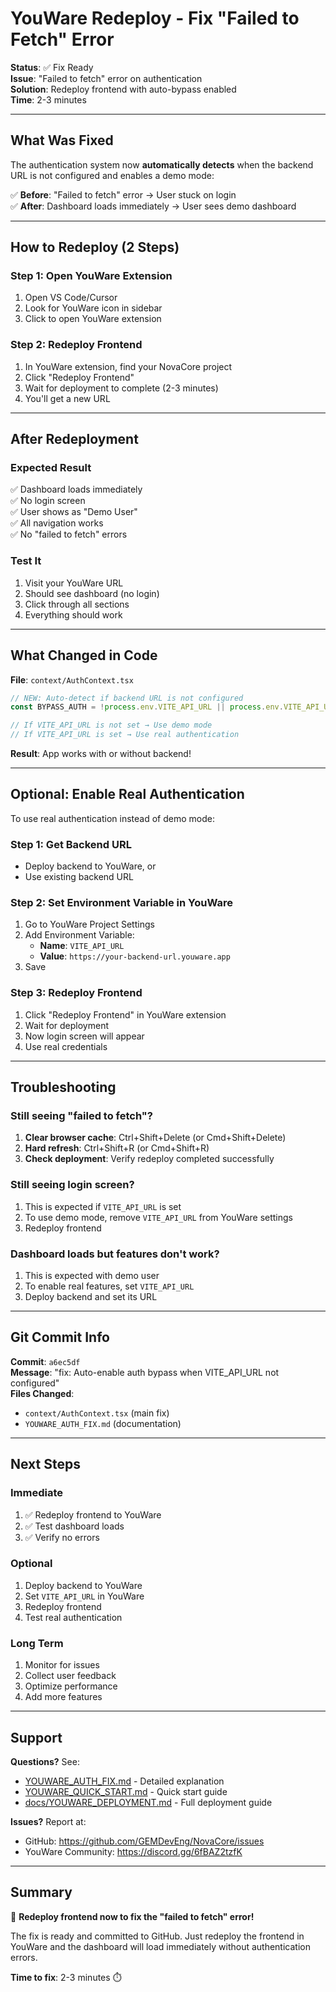 # YouWare Redeploy - Fix "Failed to Fetch" Error

**Status**: ✅ Fix Ready  
**Issue**: "Failed to fetch" error on authentication  
**Solution**: Redeploy frontend with auto-bypass enabled  
**Time**: 2-3 minutes

---

## What Was Fixed

The authentication system now **automatically detects** when the backend URL is not configured and enables a demo mode:

✅ **Before**: "Failed to fetch" error → User stuck on login  
✅ **After**: Dashboard loads immediately → User sees demo dashboard

---

## How to Redeploy (2 Steps)

### Step 1: Open YouWare Extension
1. Open VS Code/Cursor
2. Look for YouWare icon in sidebar
3. Click to open YouWare extension

### Step 2: Redeploy Frontend
1. In YouWare extension, find your NovaCore project
2. Click "Redeploy Frontend"
3. Wait for deployment to complete (2-3 minutes)
4. You'll get a new URL

---

## After Redeployment

### Expected Result
✅ Dashboard loads immediately  
✅ No login screen  
✅ User shows as "Demo User"  
✅ All navigation works  
✅ No "failed to fetch" errors  

### Test It
1. Visit your YouWare URL
2. Should see dashboard (no login)
3. Click through all sections
4. Everything should work

---

## What Changed in Code

**File**: `context/AuthContext.tsx`

```typescript
// NEW: Auto-detect if backend URL is not configured
const BYPASS_AUTH = !process.env.VITE_API_URL || process.env.VITE_API_URL === '';

// If VITE_API_URL is not set → Use demo mode
// If VITE_API_URL is set → Use real authentication
```

**Result**: App works with or without backend!

---

## Optional: Enable Real Authentication

To use real authentication instead of demo mode:

### Step 1: Get Backend URL
- Deploy backend to YouWare, or
- Use existing backend URL

### Step 2: Set Environment Variable in YouWare
1. Go to YouWare Project Settings
2. Add Environment Variable:
   - **Name**: `VITE_API_URL`
   - **Value**: `https://your-backend-url.youware.app`
3. Save

### Step 3: Redeploy Frontend
1. Click "Redeploy Frontend" in YouWare extension
2. Wait for deployment
3. Now login screen will appear
4. Use real credentials

---

## Troubleshooting

### Still seeing "failed to fetch"?
1. **Clear browser cache**: Ctrl+Shift+Delete (or Cmd+Shift+Delete)
2. **Hard refresh**: Ctrl+Shift+R (or Cmd+Shift+R)
3. **Check deployment**: Verify redeploy completed successfully

### Still seeing login screen?
1. This is expected if `VITE_API_URL` is set
2. To use demo mode, remove `VITE_API_URL` from YouWare settings
3. Redeploy frontend

### Dashboard loads but features don't work?
1. This is expected with demo user
2. To enable real features, set `VITE_API_URL`
3. Deploy backend and set its URL

---

## Git Commit Info

**Commit**: `a6ec5df`  
**Message**: "fix: Auto-enable auth bypass when VITE_API_URL not configured"  
**Files Changed**: 
- `context/AuthContext.tsx` (main fix)
- `YOUWARE_AUTH_FIX.md` (documentation)

---

## Next Steps

### Immediate
1. ✅ Redeploy frontend to YouWare
2. ✅ Test dashboard loads
3. ✅ Verify no errors

### Optional
1. Deploy backend to YouWare
2. Set `VITE_API_URL` in YouWare
3. Redeploy frontend
4. Test real authentication

### Long Term
1. Monitor for issues
2. Collect user feedback
3. Optimize performance
4. Add more features

---

## Support

**Questions?** See:
- [YOUWARE_AUTH_FIX.md](YOUWARE_AUTH_FIX.md) - Detailed explanation
- [YOUWARE_QUICK_START.md](YOUWARE_QUICK_START.md) - Quick start guide
- [docs/YOUWARE_DEPLOYMENT.md](docs/YOUWARE_DEPLOYMENT.md) - Full deployment guide

**Issues?** Report at:
- GitHub: https://github.com/GEMDevEng/NovaCore/issues
- YouWare Community: https://discord.gg/6fBAZ2tzfK

---

## Summary

🚀 **Redeploy frontend now to fix the "failed to fetch" error!**

The fix is ready and committed to GitHub. Just redeploy the frontend in YouWare and the dashboard will load immediately without authentication errors.

**Time to fix**: 2-3 minutes ⏱️

